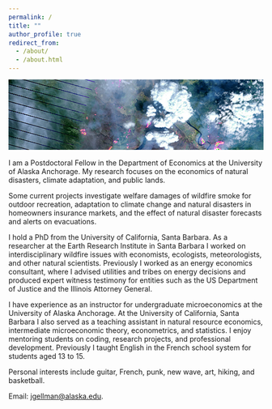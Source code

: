 ```yaml
---
permalink: /
title: ""
author_profile: true
redirect_from: 
  - /about/
  - /about.html
---
```


![](images/ft_mcmurray_wiki.png)

I am a Postdoctoral Fellow in the Department of Economics at the University of Alaska Anchorage. My research focuses on the economics of natural disasters, climate adaptation, and public lands. 

Some current projects investigate welfare damages of wildfire smoke for outdoor recreation, adaptation to climate change and natural disasters in homeowners insurance markets, and the effect of natural disaster forecasts and alerts on evacuations.

I hold a PhD from the University of California, Santa Barbara. As a researcher at the Earth Research Institute in Santa Barbara I worked on interdisciplinary wildfire issues with economists, ecologists, meteorologists, and other natural scientists. Previously I worked as an energy economics consultant, where I advised utilities and tribes on energy decisions and produced expert witness testimony for entities such as the US Department of Justice and the Illinois Attorney General.

I have experience as an instructor for undergraduate microeconomics at the University of Alaska Anchorage. At the University of California, Santa Barbara I also served as a teaching assistant in natural resource economics, intermediate microeconomic theory, econometrics, and statistics. I enjoy mentoring students on coding, research projects, and professional development. Previously I taught English in the French school system for students aged 13 to 15.

Personal interests include guitar, French, punk, new wave, art, hiking, and basketball.

Email: jgellman@alaska.edu.